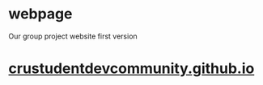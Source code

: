 # webpage
Our group project website first version
# [crustudentdevcommunity.github.io](https://crustudentdevcommunity.github.io/)
